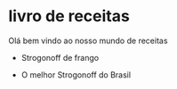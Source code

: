 # livro de receitas

Olá bem vindo ao nosso mundo de receitas

- Strogonoff de frango

- O  melhor Strogonoff do Brasil
